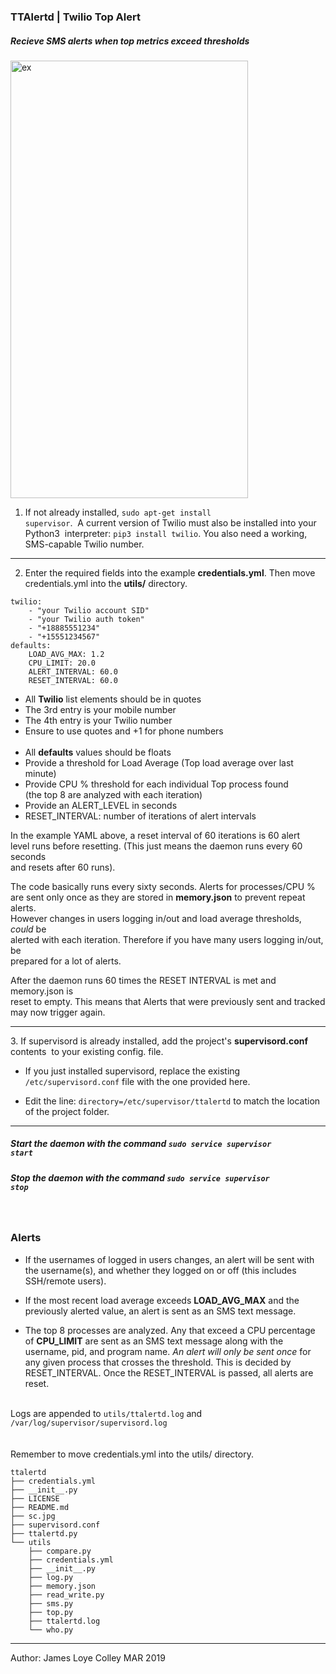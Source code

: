 ### TTAlertd | Twilio Top Alert
##### Recieve SMS alerts when <i>top</i> metrics exceed thresholds 

<img src="https://github.com/rootVIII/ttalertd/blob/master/sc.jpg" alt="ex" height="700" width="380">





1.  If not already installed, <code>sudo apt-get install supervisor</code>.
&nbsp;A current version of Twilio must also be installed into your Python3
&nbsp;interpreter: <code>pip3 install twilio</code>. You also need a working,
SMS-capable Twilio number.
<hr>

2. Enter the required fields into the example <b>credentials.yml</b>. Then move
credentials.yml into the <b>utils/</b> directory.

```
twilio:
    - "your Twilio account SID"
    - "your Twilio auth token"
    - "+18885551234" 
    - "+15551234567"
defaults:
    LOAD_AVG_MAX: 1.2
    CPU_LIMIT: 20.0
    ALERT_INTERVAL: 60.0
    RESET_INTERVAL: 60.0

```
- All <b>Twilio</b> list elements should be in quotes
- The 3rd entry is your mobile number
- The 4th entry is your Twilio number
- Ensure to use quotes and +1 for phone numbers
<br><br>
- All <b>defaults</b> values should be floats
- Provide a threshold for Load Average (Top load average over last minute)
- Provide CPU % threshold for each individual Top process found<br>
(the top 8 are analyzed with each iteration)
- Provide an ALERT_LEVEL in seconds
- RESET_INTERVAL: number of iterations of alert intervals


In the example YAML above, a reset interval of 60 iterations is 60 alert<br>
level runs before resetting. (This just means the daemon runs every 60 seconds<br>
and resets after 60 runs).<br>

The code basically runs every sixty seconds. Alerts for processes/CPU % <br>
are sent only once as they are stored in <b>memory.json</b> to prevent repeat alerts.<br>
However changes in users logging in/out and load average thresholds, <i>could</i> be<br>
alerted with each iteration. Therefore if you have many users logging in/out, be<br>
prepared for a lot of alerts.<br>

After the daemon runs 60 times the RESET INTERVAL is met and memory.json is<br>
reset to empty. This means that  Alerts that were previously sent and tracked<br>
may now trigger again.<br>
<hr>
3. If supervisord is already installed, add the project's <b>supervisord.conf</b> contents
&nbsp;to your existing config. file.<br>

- If you just installed supervisord, replace the existing <code>/etc/supervisord.conf</code>
file with the one provided here.

- Edit the line: <code>directory=/etc/supervisor/ttalertd</code> to match the location
  of the project folder.
<hr>

##### Start the daemon with the command <code>sudo service supervisor start</code>
##### Stop the daemon with the command <code>sudo service supervisor stop</code>

<br>

### Alerts
- If the usernames of logged in users changes, an alert will be sent with the username(s), and 
whether they logged on or off (this includes SSH/remote users).

- If the most recent load average exceeds <b>LOAD_AVG_MAX</b> and the previously alerted value,
an alert is sent as an SMS text message.

- The top 8 processes are analyzed. Any that exceed a CPU percentage of <b>CPU_LIMIT</b>
are sent as an SMS text message along with the username, pid, and program name. <i>An alert will
only be sent once</i> for any given process that crosses the threshold. This is decided by
RESET_INTERVAL. Once the RESET_INTERVAL is passed, all alerts are reset.
<br>
Logs are appended to <code>utils/ttalertd.log</code> and <code>/var/log/supervisor/supervisord.log</code>
<br><br
Intended for Linux distros, however only tested/developed only on Ubuntu 18.04
<br><br>
Remember to move credentials.yml into the utils/ directory.
<br>

```
ttalertd
├── credentials.yml
├── __init__.py
├── LICENSE
├── README.md
├── sc.jpg
├── supervisord.conf
├── ttalertd.py
└── utils
    ├── compare.py
    ├── credentials.yml
    ├── __init__.py
    ├── log.py
    ├── memory.json
    ├── read_write.py
    ├── sms.py
    ├── top.py
    ├── ttalertd.log
    └── who.py
```

<hr>
Author: James Loye Colley MAR 2019
